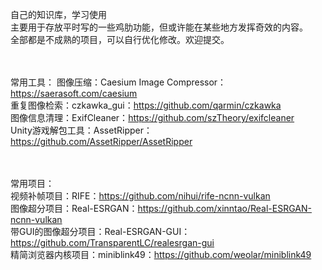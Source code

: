 自己的知识库，学习使用<br>
主要用于存放平时写的一些鸡肋功能，但或许能在某些地方发挥奇效的内容。<br>
全部都是不成熟的项目，可以自行优化修改。欢迎提交。<br>
<br><br>

常用工具：
图像压缩：Caesium Image Compressor：https://saerasoft.com/caesium<br>
重复图像检索：czkawka_gui：https://github.com/qarmin/czkawka<br>
图像信息清理：ExifCleaner：https://github.com/szTheory/exifcleaner<br>
Unity游戏解包工具：AssetRipper：https://github.com/AssetRipper/AssetRipper<br>

<br><br>
常用项目：<br>
视频补帧项目：RIFE：https://github.com/nihui/rife-ncnn-vulkan<br>
图像超分项目：Real-ESRGAN：https://github.com/xinntao/Real-ESRGAN-ncnn-vulkan<br>
带GUI的图像超分项目：Real-ESRGAN-GUI：https://github.com/TransparentLC/realesrgan-gui<br>
精简浏览器内核项目：miniblink49：https://github.com/weolar/miniblink49<br>